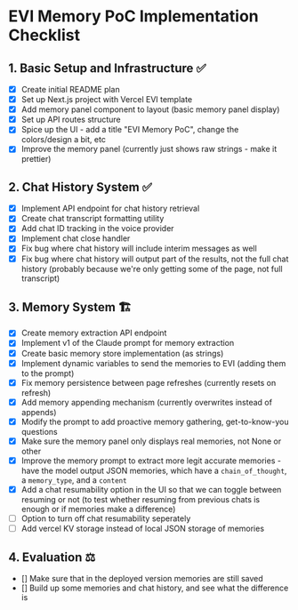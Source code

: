 # EVI Memory PoC Implementation Checklist

## 1. Basic Setup and Infrastructure ✅

- [x] Create initial README plan
- [x] Set up Next.js project with Vercel EVI template
- [x] Add memory panel component to layout (basic memory panel display)
- [x] Set up API routes structure
- [x] Spice up the UI - add a title "EVI Memory PoC", change the colors/design a bit, etc
- [x] Improve the memory panel (currently just shows raw strings - make it prettier)

## 2. Chat History System ✅

- [x] Implement API endpoint for chat history retrieval
- [x] Create chat transcript formatting utility
- [x] Add chat ID tracking in the voice provider
- [x] Implement chat close handler
- [x] Fix bug where chat history will include interim messages as well
- [x] Fix bug where chat history will output part of the results, not the full chat history (probably because we're only getting some of the page, not full transcript)

## 3. Memory System 🏗️

- [x] Create memory extraction API endpoint
- [x] Implement v1 of the Claude prompt for memory extraction
- [x] Create basic memory store implementation (as strings)
- [x] Implement dynamic variables to send the memories to EVI (adding them to the prompt)
- [x] Fix memory persistence between page refreshes (currently resets on refresh)
- [x] Add memory appending mechanism (currently overwrites instead of appends)
- [x] Modify the prompt to add proactive memory gathering, get-to-know-you questions
- [x] Make sure the memory panel only displays real memories, not None or other
- [x] Improve the memory prompt to extract more legit accurate memories - have the model output JSON memories, which have a `chain_of_thought`, a `memory_type`, and a `content`
- [x] Add a chat resumability option in the UI so that we can toggle between resuming or not (to test whether resuming from previous chats is enough or if memories make a difference)
- [ ] Option to turn off chat resumability seperately
- [ ] Add vercel KV storage instead of local JSON storage of memories

## 4. Evaluation ⚖️

- [] Make sure that in the deployed version memories are still saved
- [] Build up some memories and chat history, and see what the difference is

